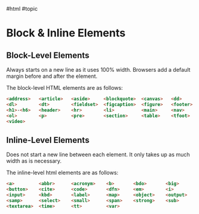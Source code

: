 #html #topic

# Block & Inline Elements
## Block-Level Elements
Always starts on a new line as it uses 100% width.
Browsers add a default margin before and after the element.

The block-level HTML elements are as follows:
```html
<address>   <article>   <aside>     <blockquote>  <canvas>   <dd>      <div>
<dl>        <dt>        <fieldset>  <figcaption>  <figure>   <footer>  <form>
<h1>-<h6>   <header>    <hr>        <li>          <main>     <nav>     <noscript>
<ol>        <p>         <pre>       <section>     <table>    <tfoot>   <ul>
<video>
```

## Inline-Level Elements
Does not start a new line between each element.
It only takes up as much width as is necessary.

The inline-level html elements are as follows:
```html
<a>         <abbr>      <acronym>    <b>       <bdo>       <big>       <br>
<button>    <cite>      <code>       <dfn>     <em>        <i>         <img>
<input>     <kbd>       <label>      <map>     <object>    <output>    <q>
<samp>      <select>    <small>      <span>    <strong>    <sub>       <sup>
<textarea>  <time>      <tt>         <var>
```